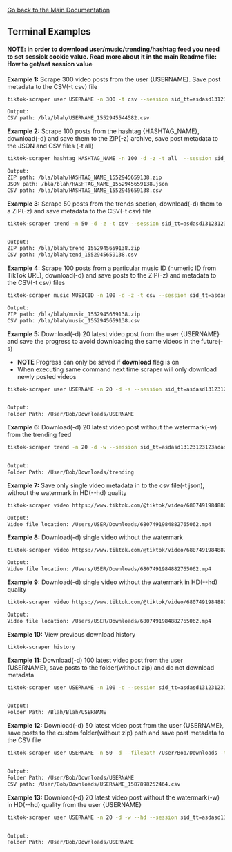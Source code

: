 [Go back to the Main Documentation](https://github.com/drawrowfly/tiktok-scraper/blob/master/README.md)

## Terminal Examples

#### NOTE: in order to download user/music/trending/hashtag feed you need to set sessiok cookie value. Read more about it in the main Readme file: How to get/set session value

**Example 1:**
Scrape 300 video posts from the user {USERNAME}. Save post metadata to the CSV(-t csv) file

```sh
tiktok-scraper user USERNAME -n 300 -t csv --session sid_tt=asdasd13123123123adasda

Output:
CSV path: /bla/blah/USERNAME_1552945544582.csv
```

**Example 2:**
Scrape 100 posts from the hashtag {HASHTAG_NAME}, download(-d) and save them to the ZIP(-z) archive, save post metadata to the JSON and CSV files (-t all)

```sh
tiktok-scraper hashtag HASHTAG_NAME -n 100 -d -z -t all  --session sid_tt=asdasd13123123123adasda

Output:
ZIP path: /bla/blah/HASHTAG_NAME_1552945659138.zip
JSON path: /bla/blah/HASHTAG_NAME_1552945659138.json
CSV path: /bla/blah/HASHTAG_NAME_1552945659138.csv
```

**Example 3:**
Scrape 50 posts from the trends section, download(-d) them to a ZIP(-z) and save metadata to the CSV(-t csv) file

```sh
tiktok-scraper trend -n 50 -d -z -t csv --session sid_tt=asdasd13123123123adasda


Output:
ZIP path: /bla/blah/trend_1552945659138.zip
CSV path: /bla/blah/tend_1552945659138.csv
```

**Example 4:**
Scrape 100 posts from a particular music ID (numeric ID from TikTok URL), download(-d) and save posts to the ZIP(-z) and metadata to the CSV(-t csv) files

```sh
tiktok-scraper music MUSICID -n 100 -d -z -t csv --session sid_tt=asdasd13123123123adasda

Output:
ZIP path: /bla/blah/music_1552945659138.zip
CSV path: /bla/blah/music_1552945659138.csv
```

**Example 5:**
Download(-d) 20 latest video post from the user {USERNAME} and save the progress to avoid downloading the same videos in the future(-s)

-   **NOTE** Progress can only be saved if **download** flag is on
-   When executing same command next time scraper will only download newly posted videos

```sh
tiktok-scraper user USERNAME -n 20 -d -s --session sid_tt=asdasd13123123123adasda


Output:
Folder Path: /User/Bob/Downloads/USERNAME
```

**Example 6:**
Download(-d) 20 latest video post without the watermark(-w) from the trending feed

```sh
tiktok-scraper trend -n 20 -d -w --session sid_tt=asdasd13123123123adasda


Output:
Folder Path: /User/Bob/Downloads/trending
```

**Example 7:**
Save only single video metadata in to the csv file(-t json), without the watermark in HD(--hd) quality

```sh
tiktok-scraper video https://www.tiktok.com/@tiktok/video/6807491984882765062 --hd -t json

Output:
Video file location: /Users/USER/Downloads/6807491984882765062.mp4
```

**Example 8:**
Download(-d) single video without the watermark

```sh
tiktok-scraper video https://www.tiktok.com/@tiktok/video/6807491984882765062 -d

Output:
Video file location: /Users/USER/Downloads/6807491984882765062.mp4
```

**Example 9:**
Download(-d) single video without the watermark in HD(--hd) quality

```sh
tiktok-scraper video https://www.tiktok.com/@tiktok/video/6807491984882765062 --hd

Output:
Video file location: /Users/USER/Downloads/6807491984882765062.mp4
```

**Example 10:**
View previous download history

```sh
tiktok-scraper history
```

**Example 11:**
Download(-d) 100 latest video post from the user {USERNAME}, save posts to the folder(without zip) and do not download metadata

```sh
tiktok-scraper user USERNAME -n 100 -d --session sid_tt=asdasd13123123123adasda


Output:
Folder Path: /Blah/Blah/USERNAME
```

**Example 12:**
Download(-d) 50 latest video post from the user {USERNAME}, save posts to the custom folder(without zip) path and save post metadata to the CSV file

```sh
tiktok-scraper user USERNAME -n 50 -d --filepath /User/Bob/Downloads -t csv --session sid_tt=asdasd13123123123adasda


Output:
Folder Path: /User/Bob/Downloads/USERNAME
CSV path: /User/Bob/Downloads/USERNAME_1587898252464.csv
```

**Example 13:**
Download(-d) 20 latest video post without the watermark(-w) in HD(--hd) quality from the user {USERNAME}

```sh
tiktok-scraper user USERNAME -n 20 -d -w --hd --session sid_tt=asdasd13123123123adasda


Output:
Folder Path: /User/Bob/Downloads/USERNAME
```
